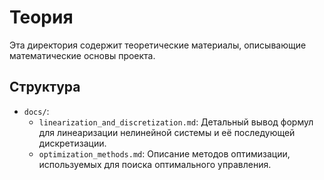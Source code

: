 # Теория

Эта директория содержит теоретические материалы, описывающие математические основы проекта.

## Структура

-   `docs/`:
    -   `linearization_and_discretization.md`: Детальный вывод формул для линеаризации нелинейной системы и её последующей дискретизации.
    -   `optimization_methods.md`: Описание методов оптимизации, используемых для поиска оптимального управления.